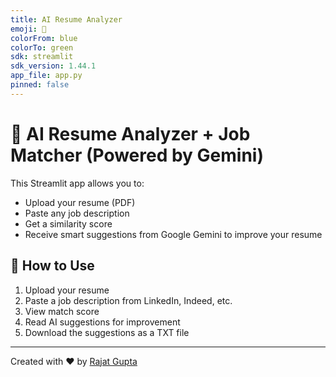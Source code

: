 ```yaml
---
title: AI Resume Analyzer
emoji: 📄
colorFrom: blue
colorTo: green
sdk: streamlit
sdk_version: 1.44.1
app_file: app.py
pinned: false
---
```


# 🧠 AI Resume Analyzer + Job Matcher (Powered by Gemini)

This Streamlit app allows you to:
- Upload your resume (PDF)
- Paste any job description
- Get a similarity score
- Receive smart suggestions from Google Gemini to improve your resume

## 🚀 How to Use
1. Upload your resume
2. Paste a job description from LinkedIn, Indeed, etc.
3. View match score
4. Read AI suggestions for improvement
5. Download the suggestions as a TXT file

---

Created with ❤️ by [Rajat Gupta](https://rajat-gupta-portfolio.netlify.app)